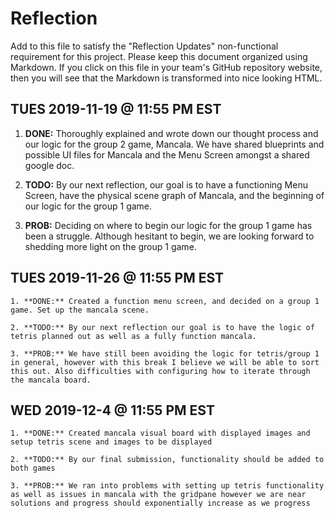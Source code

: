 # Reflection

Add to this file to satisfy the "Reflection Updates" non-functional requirement
for this project. Please keep this document organized using Markdown. If you
click on this file in your team's GitHub repository website, then you will see
that the Markdown is transformed into nice looking HTML.

## TUES 2019-11-19 @ 11:55 PM EST

1. **DONE:** Thoroughly explained and wrote down our thought process and our logic for the group 2 game, Mancala. We have shared blueprints and possible UI files for Mancala and the Menu Screen amongst a shared google doc.

2. **TODO:** By our next reflection, our goal is to have a functioning Menu Screen, have the physical scene graph of Mancala, and the beginning of our logic for the group 1 game.

3. **PROB:** Deciding on where to begin our logic for the group 1 game has been a struggle. Although hesitant to begin, we are looking forward to shedding more light on the group 1 game.

## TUES 2019-11-26 @ 11:55 PM EST

    1. **DONE:** Created a function menu screen, and decided on a group 1 game. Set up the mancala scene.

    2. **TODO:** By our next reflection our goal is to have the logic of tetris planned out as well as a fully function mancala.

    3. **PROB:** We have still been avoiding the logic for tetris/group 1 in general, however with this break I believe we will be able to sort this out. Also difficulties with configuring how to iterate through the mancala board.

## WED 2019-12-4 @ 11:55 PM EST

    1. **DONE:** Created mancala visual board with displayed images and setup tetris scene and images to be displayed

    2. **TODO:** By our final submission, functionality should be added to both games

    3. **PROB:** We ran into problems with setting up tetris functionality as well as issues in mancala with the gridpane however we are near solutions and progress should exponentially increase as we progress